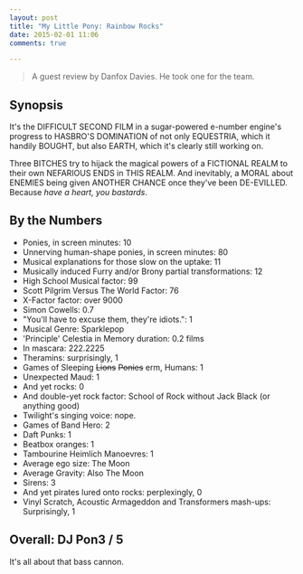 ```yaml
---
layout: post
title: "My Little Pony: Rainbow Rocks"
date: 2015-02-01 11:06
comments: true

---
```


> A guest review by Danfox Davies. He took one for the team.

## Synopsis

It's the DIFFICULT SECOND FILM in a sugar-powered e-number engine's progress to HASBRO'S DOMINATION of not only EQUESTRIA, which it handily BOUGHT, but also EARTH, which it's clearly still working on.

Three BITCHES try to hijack the magical powers of a FICTIONAL REALM to their own NEFARIOUS ENDS in THIS REALM. And inevitably, a MORAL about ENEMIES being given ANOTHER CHANCE once they've been DE-EVILLED. Because *have a heart, you bastards*.

## By the Numbers

* Ponies, in screen minutes: 10
* Unnerving human-shape ponies, in screen minutes: 80
* Musical explanations for those slow on the uptake: 11
* Musically induced Furry and/or Brony partial transformations: 12
* High School Musical factor: 99
* Scott Pilgrim Versus The World Factor: 76
* X-Factor factor: over 9000
* Simon Cowells: 0.7
* "You'll have to excuse them, they're idiots.": 1
* Musical Genre: Sparklepop
* 'Principle' Celestia in Memory duration: 0.2 films
* In mascara: 222.2225
* Theramins: surprisingly, 1
* Games of Sleeping <strike>Lions</strike> <strike>Ponies</strike> erm, Humans: 1
* Unexpected Maud: 1
* And yet rocks: 0
* And double-yet rock factor: School of Rock without Jack Black (or anything good)
* Twilight's singing voice: nope.
* Games of Band Hero: 2
* Daft Punks: 1
* Beatbox oranges: 1
* Tambourine Heimlich Manoevres: 1
* Average ego size: The Moon
* Average Gravity: Also The Moon
* Sirens: 3
* And yet pirates lured onto rocks: perplexingly, 0
* Vinyl Scratch, Acoustic Armageddon and Transformers mash-ups: Surprisingly, 1

## Overall: DJ Pon3 / 5

It's all about that bass cannon.
